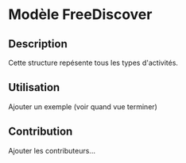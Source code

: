 #  Modèle FreeDiscover

## Description

Cette structure repésente tous les types d'activités. 


## Utilisation 

Ajouter un exemple (voir quand vue terminer)

## Contribution 

Ajouter les contributeurs... 

